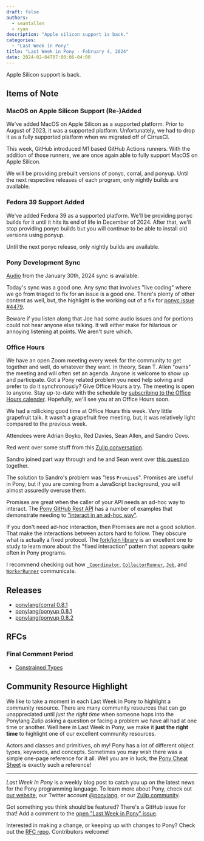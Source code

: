 ```yaml
---
draft: false
authors:
  - seantallen
  - ryan
description: "Apple silicon support is back."
categories:
  - "Last Week in Pony"
title: "Last Week in Pony - February 4, 2024"
date: 2024-02-04T07:00:06-04:00
---
```


Apple Silicon support is back.

<!-- more -->

## Items of Note

### MacOS on Apple Silicon Support (Re-)Added

We've added MacOS on Apple Silicon as a supported platform. Prior to August of 2023, it was a supported platform. Unfortunately, we had to drop it as a fully supported platform when we migrated off of CirrusCI.

This week, GitHub introduced M1 based GitHub Actions runners. With the addition of those runners, we are once again able to fully support MacOS on Apple Silicon.

We will be providing prebuilt versions of ponyc, corral, and ponyup. Until the next respective releases of each program, only nightly builds are available.

### Fedora 39 Support Added

We've added Fedora 39 as a supported platform. We'll be providing ponyc builds for it until it hits its end of life in December of 2024. After that, we'll stop providing ponyc builds but you will continue to be able to install old versions using ponyup.

Until the next ponyc release, only nightly builds are available.

### Pony Development Sync

[Audio](https://vimeo.com/917352703) from the January 30th, 2024 sync is available.

Today's sync was a good one. Any sync that involves "live coding" where we go from triaged to fix for an issue is a good one. There's plenty of other content as well, but, the highlight is the working out of a fix for [ponyc issue #4479](https://github.com/ponylang/ponyc/issues/4479).

Beware if you listen along that Joe had some audio issues and for portions could not hear anyone else talking. It will either make for hilarious or annoying listening at points. We aren't sure which.

### Office Hours

We have an open Zoom meeting every week for the community to get together and well, do whatever they want. In theory, Sean T. Allen "owns" the meeting and will often set an agenda. Anyone is welcome to show up and participate. Got a Pony related problem you need help solving and prefer to do it synchronously? Give Office Hours a try. The meeting is open to anyone. Stay up-to-date with the schedule by [subscribing to the Office Hours calender](https://calendar.google.com/calendar/ical/4465e68ae24131ae00461a40893f2637a2c9ac510e311a44ff78680e2f183ce3%40group.calendar.google.com/public/basic.ics). Hopefully, we'll see you at an Office Hours soon.

We had a rollicking good time at Office Hours this week. Very little grapefruit talk. It wasn't a grapefruit free meeting, but, it was relatively light compared to the previous week.

Attendees were Adrian Boyko, Red Davies, Sean Allen, and Sandro Covo.

Red went over some stuff from this [Zulip conversation](https://ponylang.zulipchat.com/#narrow/stream/189985-beginner-help/topic/Primitive.20function.20to.20read.20from.20Array.5BU8.5D.20iso).

Sandro joined part way through and he and Sean went over [this question](https://ponylang.zulipchat.com/#narrow/stream/189985-beginner-help/topic/Sandro.20asks.20about.20interfaces) together.

The solution to Sandro's problem was "less `Promise`s". Promises are useful in Pony, but if you are coming from a JavaScript background, you will almost assuredly overuse them.

Promises are great when the caller of your API needs an ad-hoc way to interact. The [Pony GitHub Rest API](https://github.com/ponylang/github_rest_api/) has a number of examples that demonstrate needing to ["interact in an ad-hoc way"](https://github.com/ponylang/github_rest_api/blob/main/examples/get-issue-comments/main.pony#L44).

If you don't need ad-hoc interaction, then Promises are not a good solution. That make the interactions between actors hard to follow. They obscure what is actually a fixed protocol. The [fork/join library](https://github.com/ponylang/fork_join) is an excellent one to study to learn more about the "fixed interaction" pattern that appears quite often in Pony programs.

I recommend checking out how [`_Coordinator`](https://github.com/ponylang/fork_join/blob/main/fork_join/_coordinator.pony), [`CollectorRunner`](https://github.com/ponylang/fork_join/blob/main/fork_join/collector_runner.pony), [`Job`](https://github.com/ponylang/fork_join/blob/main/fork_join/job.pony), and [`WorkerRunner`](https://github.com/ponylang/fork_join/blob/main/fork_join/worker_runner.pony) communicate.

## Releases

- [ponylang/corral 0.8.1](https://github.com/ponylang/corral/releases/tag/0.8.1)
- [ponylang/ponyup 0.8.1](https://github.com/ponylang/ponyup/releases/tag/0.8.1)
- [ponylang/ponyup 0.8.2](https://github.com/ponylang/ponyup/releases/tag/0.8.2)

## RFCs

### Final Comment Period

- [Constrained Types](https://github.com/ponylang/rfcs/pull/213)

## Community Resource Highlight

We like to take a moment in each Last Week in Pony to highlight a community resource. There are many community resources that can go unappreciated until _just the right time_ when someone hops into the Ponylang Zulip asking a question or facing a problem we have all had at one time or another. Well here in Last Week in Pony, we make it **just the right time** to highlight one of our excellent community resources.

Actors and classes and primitives, oh my! Pony has a lot of different object types, keywords, and concepts. Sometimes you may wish there was a simple one-page reference for it all. Well you are in luck; the [Pony Cheat Sheet](https://www.ponylang.io/media/cheatsheet/pony-cheat-sheet.pdf) is exactly such a reference!

---

_Last Week In Pony_ is a weekly blog post to catch you up on the latest news for the Pony programming language. To learn more about Pony, check out [our website](https://ponylang.io), our Twitter account [@ponylang](https://twitter.com/ponylang), or our [Zulip community](https://ponylang.zulipchat.com).

Got something you think should be featured? There's a GitHub issue for that! Add a comment to the [open "Last Week in Pony" issue](https://github.com/ponylang/ponylang.github.io/issues?q=is%3Aissue+is%3Aopen+label%3Alast-week-in-pony).

Interested in making a change, or keeping up with changes to Pony? Check out the [RFC repo](https://github.com/ponylang/rfcs). Contributors welcome!
